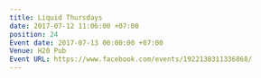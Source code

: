 ```yaml
---
title: Liquid Thursdays
date: 2017-07-12 11:06:00 +07:00
position: 24
Event date: 2017-07-13 00:00:00 +07:00
Venue: H20 Pub
Event URL: https://www.facebook.com/events/1922138311336868/
---
```


